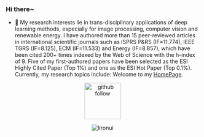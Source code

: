 ### Hi there~

<!--
**lironui/lironui** is a ✨ _special_ ✨ repository because its `README.md` (this file) appears on your GitHub profile.

Here are some ideas to get you started:


-->

- 🔭 My research interests lie in trans-disciplinary applications of deep learning methods, especially for image processing, computer vision and renewable energy. I have authored more than 15 peer-reviewed articles in international scientific journals such as ISPRS P&RS (IF=11.774), IEEE TGRS (IF=8.125), ECM (IF=11.533) and Energy (IF=8.857), which have been cited 200+ times indexed by the Web of Science with the h-index of 9. Five of my first-authored papers have been selected as the ESI Highly Cited Paper (Top 1%) and one as the ESI Hot Paper (Top 0.1%). Currently, my research topics include: Welcome to my [HomePage](https://lironui.github.io/).



<p align="center"> 
  <img src="https://img.shields.io/github/followers/lironui?label=Followers" width="95px" alt="github follow" />
</p>


<p align="center"> <img src="https://github-readme-stats.vercel.app/api?username=lironui&show_icons=true&include_all_commits=true&count_private=true" alt="lironui" /> </p>

